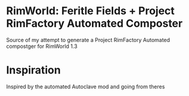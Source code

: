 # RimWorld: Feritle Fields + Project RimFactory Automated Composter
Source of my attempt to generate a Project RimFactory Automated compostger for RimWorld 1.3

# Inspiration
Inspired by the automated Autoclave mod and going from theres